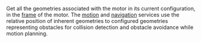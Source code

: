 Get all the geometries associated with the motor in its current configuration, in the [frame](/operate/mobility/define-geometry/) of the motor.
The [motion](/operate/reference/services/motion/) and [navigation](/operate/reference/services/navigation/) services use the relative position of inherent geometries to configured geometries representing obstacles for collision detection and obstacle avoidance while motion planning.
